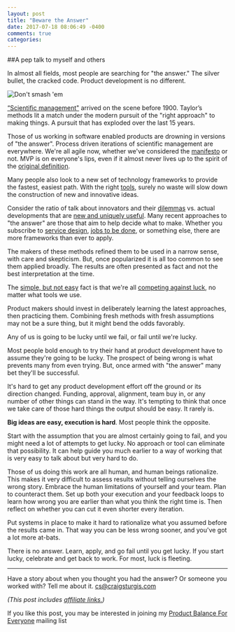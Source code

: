 ```yaml
---
layout: post
title: "Beware the Answer"
date: 2017-07-18 08:06:49 -0400
comments: true
categories:
---
```


##A pep talk to myself and others

In almost all fields, most people are searching for "the answer." The silver bullet, the cracked code. Product development is no different.

![Don't smash 'em][12]

[12]: /images/stone-tablet-wide.jpg

[“Scientific management"][1] arrived on the scene before 1900. Taylor’s methods lit a match under the modern pursuit of the "right approach" to making things. A pursuit that has exploded over the last 15 years.

[1]: https://en.wikipedia.org/wiki/Scientific_management

Those of us working in software enabled products are drowning in versions of "the answer". Process driven iterations of scientific management are everywhere. We're all agile now, whether we've considered the [manifesto][2] or not. MVP is on everyone's lips, even if it almost never lives up to the spirit of the [original definition][3].

[2]: http://agilemanifesto.org/principles.html
[3]: http://amzn.to/2tpOMfR

Many people also look to a new set of technology frameworks to provide the fastest, easiest path. With the right [tools][4], surely no waste will slow down the construction of new and innovative ideas.

[4]: /2016/02/17/the-tools-vs-end-product-spectrum/

Consider the ratio of talk about innovators and their [dilemmas][5] vs. actual developments that are [new and uniquely useful][6]. Many recent approaches to "the answer" are those that aim to help decide what to make. Whether you subscribe to [service design][7], [jobs to be done][8], or something else, there are more frameworks than ever to apply.

[5]: http://amzn.to/2vieAYx
[6]: http://www.asymco.com/2014/04/16/innoveracy-misunderstanding-innovation/
[7]: https://medium.com/@shahrsays/so-what-actually-is-service-design-e0ed602b77a9
[8]: http://www.whencoffeeandkalecompete.com/

The makers of these methods refined them to be used in a narrow sense, with care and skepticism. But, once popularized it is all too common to see them applied broadly. The results are often presented as fact and not the best interpretation at the time.

The [simple, but not easy][9] fact is that we're all [competing against luck][10], no matter what tools we use.

[9]: https://seekingwisdom.io/
[10]: http://amzn.to/2tFNE2S

Product makers should invest in deliberately learning the latest approaches, then practicing them. Combining fresh methods with fresh assumptions may not be a sure thing, but it might bend the odds favorably.

Any of us is going to be lucky until we fail, or fail until we're lucky.

Most people bold enough to try their hand at product development have to assume they're going to be lucky. The prospect of being wrong is what prevents many from even trying. But, once armed with "the answer" many bet they'll be successful.

It's hard to get any product development effort off the ground or its direction changed. Funding, approval, alignment, team buy in, or any number of other things can stand in the way. It's tempting to think that once we take care of those hard things the output should be easy. It rarely is.

**Big ideas are easy, execution is hard**. Most people think the opposite.

Start with the assumption that you are almost certainly going to fail, and you might need a lot of attempts to get lucky. No approach or tool can eliminate that possibility. It can help guide you much earlier to a way of working that is very easy to talk about but very hard to do.

Those of us doing this work are all human, and human beings rationalize. This makes it very difficult to assess results without telling ourselves the wrong story. Embrace the human limitations of yourself and your team. Plan to counteract them. Set up both your execution and your feedback loops to learn how wrong you are earlier than what you think the right time is. Then reflect on whether you can cut it even shorter every iteration.

Put systems in place to make it hard to rationalize what you assumed before the results came in. That way you can be less wrong sooner, and you've got a lot more at-bats.

There is no answer. Learn, apply, and go fail until you get lucky. If you start lucky, celebrate and get back to work. For most, luck is fleeting.

----

Have a story about when you thought you had the answer? Or someone you worked with? Tell me about it. cs@craigsturgis.com

*(This post includes [affiliate links.](/affiliate-links/))*

If you like this post, you may be interested in joining my [Product Balance For Everyone][11] mailing list

[11]: http://eepurl.com/b1icuP
